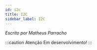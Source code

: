 ```yaml
---
id: i2c
title: I2C
sidebar_label: I2C
---
```


*Escrito por Matheus Parracho*

:::caution Atenção
Em desenvolvimento!
:::